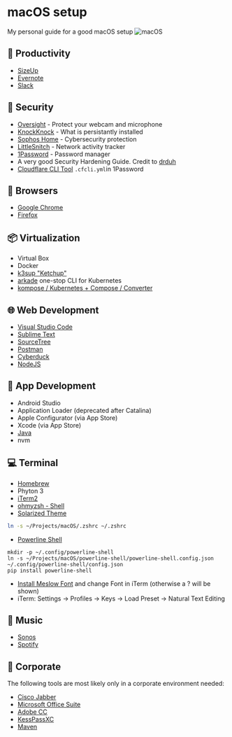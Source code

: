 # macOS setup

My personal guide for a good macOS setup
![macOS](assets/macOS_header.jpg)

## 🚀 Productivity

- [SizeUp](http://www.irradiatedsoftware.com/sizeup/)
- [Evernote](https://evernote.com/intl/de/download)
- [Slack](https://slack.com/intl/de-ch/downloads/instructions/mac)

## 🔐 Security

- [Oversight](https://objective-see.com/products/oversight.html) - Protect your webcam and microphone
- [KnockKnock](https://objective-see.com/products/knockknock.html) - What is persistantly installed
- [Sophos Home](https://home.sophos.com/en-us.aspx) - Cybersecurity protection
- [LittleSnitch](https://www.obdev.at/products/littlesnitch/download-de.html) - Network activity tracker
- [1Password](https://1password.com/) - Password manager
- A very good Security Hardening Guide. Credit to [drduh](https://github.com/drduh/macOS-Security-and-Privacy-Guide)
- [Cloudflare CLI Tool](https://github.com/danielpigott/cloudflare-cli) `.cfcli.yml`in 1Password

## 🔎 Browsers

- [Google Chrome](https://www.google.com/intl/de/chrome/)
- [Firefox](https://www.mozilla.org/de/firefox/)

## 📦 Virtualization

- Virtual Box
- Docker
- [k3sup "Ketchup"](https://github.com/alexellis/k3sup)
- [arkade](https://github.com/alexellis/arkade) one-stop CLI for Kubernetes
- [kompose / Kubernetes + Compose / Converter](https://github.com/kubernetes/kompose)

## 🌐 Web Development

- [Visual Studio Code](https://code.visualstudio.com/download)
- [Sublime Text](https://www.sublimetext.com/download)
- [SourceTree](https://www.sourcetreeapp.com/)
- [Postman](https://www.getpostman.com/downloads/)
- [Cyberduck](https://cyberduck.io/download/)
- [NodeJS](https://nodejs.org/en/download/)

## 📱 App Development

- Android Studio
- Application Loader (deprecated after Catalina)
- Apple Configurator (via App Store)
- Xcode (via App Store)
- [Java](https://www.oracle.com/technetwork/java/javase/downloads/jdk8-downloads-2133151.html)
- nvm

## 💻 Terminal

- [Homebrew](https://brew.sh/#install)
- Phyton 3
- [iTerm2](https://iterm2.com/downloads.html)
- [ohmyzsh - Shell](https://github.com/ohmyzsh/ohmyzsh)
- [Solarized Theme](https://ethanschoonover.com/solarized/)

```bash
ln -s ~/Projects/macOS/.zshrc ~/.zshrc
```

- [Powerline Shell](https://github.com/b-ryan/powerline-shell#zsh)

```
mkdir -p ~/.config/powerline-shell
ln -s ~/Projects/macOS/powerline-shell/powerline-shell.config.json ~/.config/powerline-shell/config.json
pip install powerline-shell
```

- [Install Meslow Font](https://github.com/powerline/fonts/blob/master/Meslo%20Slashed/Meslo%20LG%20M%20Regular%20for%20Powerline.ttf) and change Font in iTerm (otherwise a ? will be shown)
- iTerm: Settings -> Profiles -> Keys -> Load Preset -> Natural Text Editing

## 🎵 Music

- [Sonos](https://www.sonos.com/de-ch/support)
- [Spotify](https://www.spotify.com/ch-de/download/other/)

## 🏢 Corporate

The following tools are most likely only in a corporate environment needed:

- [Cisco Jabber](<https://software.cisco.com/download/home/283880684/type/284006014/release/12.7(1)>)
- [Microsoft Office Suite](https://www.office.com/?omkt=de-ch)
- [Adobe CC](https://www.adobe.com/ch_de/creativecloud.html)
- [KessPassXC](https://keepassxc.org/download/#mac)
- [Maven](https://maven.apache.org/download.cgi)
